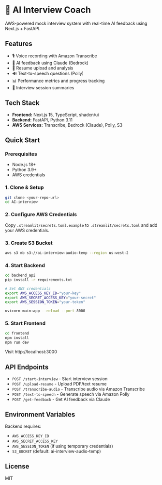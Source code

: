 # 🎤 AI Interview Coach

AWS-powered mock interview system with real-time AI feedback using Next.js + FastAPI.

## Features
- 🎙️ Voice recording with Amazon Transcribe
- 🤖 AI feedback using Claude (Bedrock)
- 📄 Resume upload and analysis
- 🔊 Text-to-speech questions (Polly)
- 📊 Performance metrics and progress tracking
- 💾 Interview session summaries

## Tech Stack
- **Frontend:** Next.js 15, TypeScript, shadcn/ui
- **Backend:** FastAPI, Python 3.11
- **AWS Services:** Transcribe, Bedrock (Claude), Polly, S3

## Quick Start

### Prerequisites
- Node.js 18+
- Python 3.9+
- AWS credentials

### 1. Clone & Setup
```bash
git clone <your-repo-url>
cd AI-interview
```

### 2. Configure AWS Credentials
Copy `.streamlit/secrets.toml.example` to `.streamlit/secrets.toml` and add your AWS credentials.

### 3. Create S3 Bucket
```bash
aws s3 mb s3://ai-interview-audio-temp --region us-west-2
```

### 4. Start Backend
```bash
cd backend_api
pip install -r requirements.txt

# Set AWS credentials
export AWS_ACCESS_KEY_ID="your-key"
export AWS_SECRET_ACCESS_KEY="your-secret"
export AWS_SESSION_TOKEN="your-token"

uvicorn main:app --reload --port 8000
```

### 5. Start Frontend
```bash
cd frontend
npm install
npm run dev
```

Visit http://localhost:3000

## API Endpoints

- `POST /start-interview` - Start interview session
- `POST /upload-resume` - Upload PDF/text resume
- `POST /transcribe-audio` - Transcribe audio via Amazon Transcribe
- `POST /text-to-speech` - Generate speech via Amazon Polly
- `POST /get-feedback` - Get AI feedback via Claude

## Environment Variables

Backend requires:
- `AWS_ACCESS_KEY_ID`
- `AWS_SECRET_ACCESS_KEY`
- `AWS_SESSION_TOKEN` (if using temporary credentials)
- `S3_BUCKET` (default: ai-interview-audio-temp)

## License
MIT
